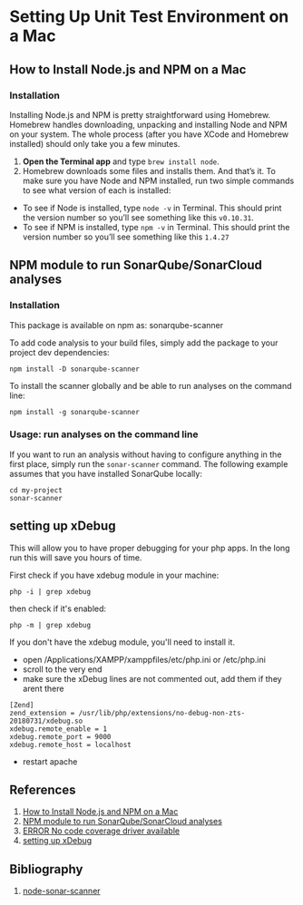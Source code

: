 # Setting Up Unit Test Environment on a Mac
## How to Install Node.js and NPM on a Mac
### Installation
Installing Node.js and NPM is pretty straightforward using Homebrew. Homebrew handles downloading, unpacking and installing Node and NPM on your system. The whole process (after you have XCode and Homebrew installed) should only take you a few minutes.

1. **Open the Terminal app** and type `brew install node`.
2. Homebrew downloads some files and installs them. And that’s it.
To make sure you have Node and NPM installed, run two simple commands to see what version of each is installed:

* To see if Node is installed, type `node -v` in Terminal. This should print the version number so you’ll see something like this `v0.10.31`.
* To see if NPM is installed, type `npm -v` in Terminal. This should print the version number so you’ll see something like this `1.4.27`

## NPM module to run SonarQube/SonarCloud analyses
### Installation
This package is available on npm as: sonarqube-scanner

To add code analysis to your build files, simply add the package to your project dev dependencies:

```
npm install -D sonarqube-scanner
```
To install the scanner globally and be able to run analyses on the command line:
```
npm install -g sonarqube-scanner
```

### Usage: run analyses on the command line
If you want to run an analysis without having to configure anything in the first place, simply run the `sonar-scanner` command. The following example assumes that you have installed SonarQube locally:
```
cd my-project
sonar-scanner
```

## setting up xDebug
This will allow you to have proper debugging for your php apps. In the long run this will save you hours of time.

First check if you have xdebug module in your machine:
```
php -i | grep xdebug
```
then check if it's enabled:
```
php -m | grep xdebug
```
If you don't have the xdebug module, you'll need to install it.

* open /Applications/XAMPP/xamppfiles/etc/php.ini or /etc/php.ini
* scroll to the very end
* make sure the xDebug lines are not commented out, add them if they arent there

```
[Zend]
zend_extension = /usr/lib/php/extensions/no-debug-non-zts-20180731/xdebug.so
xdebug.remote_enable = 1
xdebug.remote_port = 9000
xdebug.remote_host = localhost
```

* restart apache

## References
1. [How to Install Node.js and NPM on a Mac](https://blog.teamtreehouse.com/install-node-js-npm-mac)
1. [NPM module to run SonarQube/SonarCloud analyses](https://www.npmjs.com/package/sonarqube-scanner)
1. [ERROR No code coverage driver available](https://github.com/Codeception/Codeception/issues/1207)
1. [setting up xDebug](https://jonathansblog.co.uk/setting-up-xmapp-on-a-mac-with-xdebug)

## Bibliography
1. [node-sonar-scanner](https://www.npmjs.com/package/sonar-scanner)
